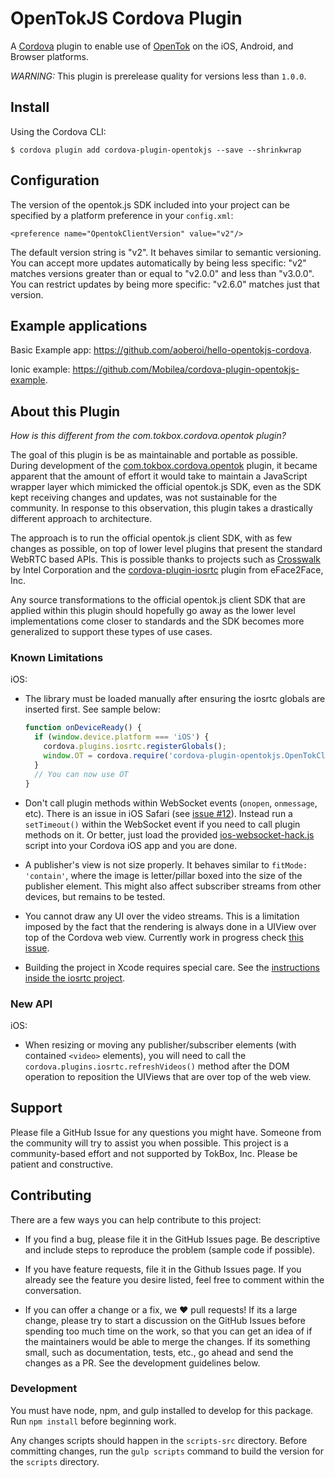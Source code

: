 # OpenTokJS Cordova Plugin

A [Cordova](https://cordova.apache.org/) plugin to enable use of
[OpenTok](https://tokbox.com/platform) on the iOS, Android, and Browser platforms.

*WARNING:* This plugin is prerelease quality for versions less than `1.0.0`.

## Install

Using the Cordova CLI:

`$ cordova plugin add cordova-plugin-opentokjs --save --shrinkwrap`

## Configuration

The version of the opentok.js SDK included into your project can be specified by a platform
preference in your `config.xml`:

```
<preference name="OpentokClientVersion" value="v2"/>
```

The default version string is "v2". It behaves similar to semantic versioning. You can accept more
updates automatically by being less specific: "v2" matches versions greater than or equal to
"v2.0.0" and less than "v3.0.0". You can restrict updates by being more specific: "v2.6.0" matches
just that version.

## Example applications

Basic Example app: <https://github.com/aoberoi/hello-opentokjs-cordova>.

Ionic example: <https://github.com/Mobilea/cordova-plugin-opentokjs-example>.

## About this Plugin

*How is this different from the com.tokbox.cordova.opentok plugin?*

The goal of this plugin is be as maintainable and portable as possible. During development of the
[com.tokbox.cordova.opentok](http://plugins.cordova.io/#/package/com.tokbox.cordova.opentok) plugin,
it became apparent that the amount of effort it would take to maintain a JavaScript wrapper layer
which mimicked the official opentok.js SDK, even as the SDK kept receiving changes and updates, was
not sustainable for the community. In response to this observation, this plugin takes a drastically
different approach to architecture.

The approach is to run the official opentok.js client SDK, with as few changes as possible, on top
of lower level plugins that present the standard WebRTC based APIs. This is possible thanks to
projects such as [Crosswalk](https://crosswalk-project.org/) by Intel Corporation and the
[cordova-plugin-iosrtc](http://plugins.cordova.io/#/package/cordova-plugin-iosrtc) plugin from
eFace2Face, Inc.

Any source transformations to the official opentok.js client SDK that are applied within this plugin
should hopefully go away as the lower level implementations come closer to standards and the SDK
becomes more generalized to support these types of use cases.

### Known Limitations

iOS:

*  The library must be loaded manually after ensuring the iosrtc globals are inserted first. See
   sample below:

   ```javascript
   function onDeviceReady() {
     if (window.device.platform === 'iOS') {
       cordova.plugins.iosrtc.registerGlobals();
       window.OT = cordova.require('cordova-plugin-opentokjs.OpenTokClient');
     }
     // You can now use OT
   }
   ```

* Don't call plugin methods within WebSocket events (`onopen`, `onmessage`, etc). There is an issue in iOS Safari (see [issue #12](https://github.com/eface2face/cordova-plugin-iosrtc/issues/12)). Instead run a `setTimeout()` within the WebSocket event if you need to call plugin methods on it.
  Or better, just load the provided [ios-websocket-hack.js](https://github.com/eface2face/cordova-plugin-iosrtc/blob/master/extra/ios-websocket-hack.js) script into your Cordova iOS app and you are done.

*  A publisher's view is not size properly. It behaves similar to `fitMode: 'contain'`, where the
   image is letter/pillar boxed into the size of the publisher element. This might also affect
   subscriber streams from other devices, but remains to be tested.

*  You cannot draw any UI over the video streams. This is a limitation imposed by the fact that the
   rendering is always done in a UIView over top of the Cordova web view. Currently work in progress
   check [this issue](https://github.com/eface2face/cordova-plugin-iosrtc/issues/38).

*  Building the project in Xcode requires special care. See the
   [instructions inside the iosrtc project](https://github.com/eface2face/cordova-plugin-iosrtc/blob/master/docs/Building.md).

### New API

iOS:

*  When resizing or moving any publisher/subscriber elements (with contained `<video>` elements),
   you will need to call the `cordova.plugins.iosrtc.refreshVideos()` method after the DOM operation
   to reposition the UIViews that are over top of the web view.

## Support

Please file a GitHub Issue for any questions you might have. Someone from the community will try
to assist you when possible. This project is a community-based effort and not supported by
TokBox, Inc. Please be patient and constructive.

## Contributing

There are a few ways you can help contribute to this project:

*  If you find a bug, please file it in the GitHub Issues page. Be descriptive and include steps to
   reproduce the problem (sample code if possible).

*  If you have feature requests, file it in the Github Issues page. If you already see the feature
   you desire listed, feel free to comment within the conversation.

*  If you can offer a change or a fix, we :heart: pull requests! If its a large change, please try
   to start a discussion on the GitHub Issues before spending too much time on the work, so that you
   can get an idea of if the maintainers would be able to merge the changes. If its something small,
   such as documentation, tests, etc., go ahead and send the changes as a PR. See the development
   guidelines below.

### Development

You must have node, npm, and gulp installed to develop for this package. Run `npm install` before
beginning work.

Any changes scripts should happen in the `scripts-src` directory. Before committing changes, run the
`gulp scripts` command to build the version for the `scripts` directory.
